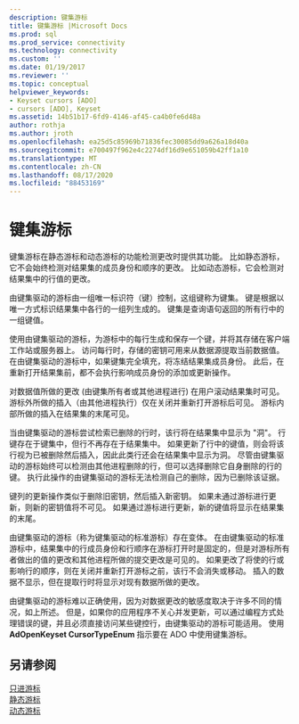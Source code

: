 ```yaml
---
description: 键集游标
title: 键集游标 |Microsoft Docs
ms.prod: sql
ms.prod_service: connectivity
ms.technology: connectivity
ms.custom: ''
ms.date: 01/19/2017
ms.reviewer: ''
ms.topic: conceptual
helpviewer_keywords:
- Keyset cursors [ADO]
- cursors [ADO], Keyset
ms.assetid: 14b51b17-6fd9-4146-af45-ca4b0fe6d48a
author: rothja
ms.author: jroth
ms.openlocfilehash: ea25d5c85969b71836fec30085dd9a626a18d40a
ms.sourcegitcommit: e700497f962e4c2274df16d9e651059b42ff1a10
ms.translationtype: MT
ms.contentlocale: zh-CN
ms.lasthandoff: 08/17/2020
ms.locfileid: "88453169"
---
```

# <a name="keyset-cursors"></a>键集游标
键集游标在静态游标和动态游标的功能检测更改时提供其功能。 比如静态游标，它不会始终检测对结果集的成员身份和顺序的更改。 比如动态游标，它会检测对结果集中的行值的更改。  
  
 由键集驱动的游标由一组唯一标识符（键）控制，这组键称为键集。 键是根据以唯一方式标识结果集中各行的一组列生成的。 键集是查询语句返回的所有行中的一组键值。  
  
 使用由键集驱动的游标，为游标中的每行生成和保存一个键，并将其存储在客户端工作站或服务器上。 访问每行时，存储的密钥可用来从数据源提取当前数据值。 在由键集驱动的游标中，如果键集完全填充，将冻结结果集成员身份。 此后，在重新打开结果集前，都不会执行影响成员身份的添加或更新操作。  
  
 对数据值所做的更改 (由键集所有者或其他进程进行) 在用户滚动结果集时可见。 游标外所做的插入（由其他进程执行）仅在关闭并重新打开游标后可见。 游标内部所做的插入在结果集的末尾可见。  
  
 当由键集驱动的游标尝试检索已删除的行时，该行将在结果集中显示为 "洞"。 行键存在于键集中，但行不再存在于结果集中。 如果更新了行中的键值，则会将该行视为已被删除然后插入，因此此类行还会在结果集中显示为洞。 尽管由键集驱动的游标始终可以检测由其他进程删除的行，但可以选择删除它自身删除的行的键。 执行此操作的由键集驱动的游标无法检测自己的删除，因为已删除该证据。  
  
 键列的更新操作类似于删除旧密钥，然后插入新密钥。 如果未通过游标进行更新，则新的密钥值将不可见。 如果通过游标进行更新，新的键值将显示在结果集的末尾。  
  
 由键集驱动的游标（称为键集驱动的标准游标）存在变体。 在由键集驱动的标准游标中，结果集中的行成员身份和行顺序在游标打开时是固定的，但是对游标所有者做出的值的更改和其他进程所做的提交更改是可见的。 如果更改了将使的行或影响行的顺序，则在关闭并重新打开游标之前，该行不会消失或移动。 插入的数据不显示，但在提取行时将显示对现有数据所做的更改。  
  
 由键集驱动的游标难以正确使用，因为对数据更改的敏感度取决于许多不同的情况，如上所述。 但是，如果你的应用程序不关心并发更新，可以通过编程方式处理错误的键，并且必须直接访问某些键控行，由键集驱动的游标可能适用。 使用 **AdOpenKeyset CursorTypeEnum** 指示要在 ADO 中使用键集游标。  
  
## <a name="see-also"></a>另请参阅  
 [只进游标](../../../ado/guide/data/forward-only-cursors.md)   
 [静态游标](../../../ado/guide/data/static-cursors.md)   
 [动态游标](../../../ado/guide/data/dynamic-cursors.md)
